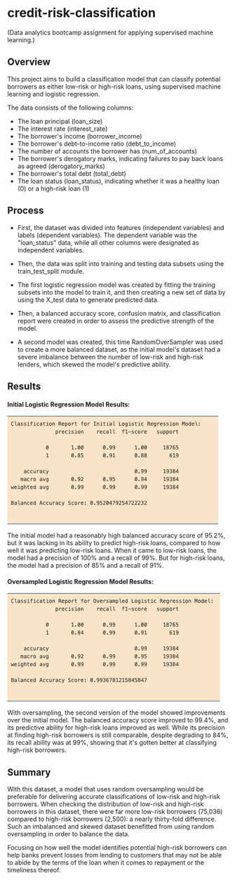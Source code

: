 # credit-risk-classification
(Data analytics bootcamp assignment for applying supervised machine learning.)

## Overview

This project aims to build a classification model that can classify potential borrowers as either low-risk or high-risk loans, using supervised machine learning and logistic regression.

The data consists of the following columns:

- The loan principal (loan_size)
- The interest rate (interest_rate)
- The borrower's income (borrower_income)
- The borrower's debt-to-income ratio (debt_to_income)
- The number of accounts the borrower has (num_of_accounts)
- The borrower's derogatory marks, indicating failures to pay back loans as agreed (derogatory_marks)
- The borrower's total debt (total_debt)
- The loan status (loan_status), indicating whether it was a healthy loan (0) or a high-risk loan (1)

## Process

* First, the dataset was divided into features (independent variables) and labels (dependent variables). The dependent variable was the "loan_status" data, while all other columns were designated as independent variables.

* Then, the data was split into training and testing data subsets using the train_test_split module.

* The first logistic regression model was created by fitting the training subsets into the model to train it, and then creating a new set of data by using the X_test data to generate predicted data.

* Then, a balanced accuracy score, confusion matrix, and classification report were created in order to assess the predictive strength of the model.

* A second model was created, this time RandomOverSampler was used to create a more balanced dataset, as the initial model's dataset had a severe imbalance between the number of low-risk and high-risk lenders, which skewed the model's predictive ability.

## Results

#### Initial Logistic Regression Model Results:

![Classification Report for Initial Model](./Images/ClassificationReport_Initial.png)

The initial model had a reasonably high balanced accuracy score of 95.2%, but it was lacking in its ability to predict high-risk loans, compared to how well it was predicting low-risk loans. When it came to low-risk loans, the model had a precision of 100% and a recall of 99%. But for high-risk loans, the model had a precision of 85% and a recall of 91%.

#### Oversampled Logistic Regression Model Results:
![Classification Model for Oversampled Model](./Images/ClassificationReport_Oversampled.png)

With oversampling, the second version of the model showed improvements over the initial model. The balanced accuracy score improved to 99.4%, and its predictive ability for high-risk loans improved as well. While its precision at finding high-risk borrowers is still comparable, despite degrading to 84%, its recall ability was at 99%, showing that it's gotten better at classifying high-risk borrowers.

## Summary

With this dataset, a model that uses random oversampling would be preferable for delivering accurate classifications of low-risk and high-risk borrowers. When checking the distribution of low-risk and high-risk borrowers in this dataset, there were far more low-risk borrowers (75,036) compared to high-risk borrowers (2,500): a nearly thirty-fold difference. Such an imbalanced and skewed dataset benefitted from using random oversampling in order to balance the data.

Focusing on how well the model identifies potential high-risk borrowers can help banks prevent losses from lending to customers that may not be able to abide by the terms of the loan when it comes to repayment or the timeliness thereof.
